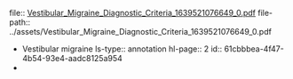 file:: [Vestibular_Migraine_Diagnostic_Criteria_1639521076649_0.pdf](../assets/Vestibular_Migraine_Diagnostic_Criteria_1639521076649_0.pdf)
file-path:: ../assets/Vestibular_Migraine_Diagnostic_Criteria_1639521076649_0.pdf

- Vestibular migraine
  ls-type:: annotation
  hl-page:: 2
  id:: 61cbbbea-4f47-4b54-93e4-aadc8125a954
-
